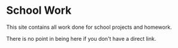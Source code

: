 # School Work
This site contains all work done for school projects and homework.

There is no point in being here if you don't have a direct link.
